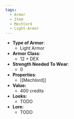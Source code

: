 ```yaml
---
tags:
  - Armor
  - Item
  - Mechlord
  - Light-Armor
---
```

- __Type of Armor__:
	* Light Armor
- __Armor Class__:
	* 12 + DEX
- __Strength Needed To Wear__:
	* 0
- __Properties__:
	* [[Mechlord]]
- **Value:**
	- 400 credits
- **Looks:**
	- TODO
- **Lore:**
	- TODO

